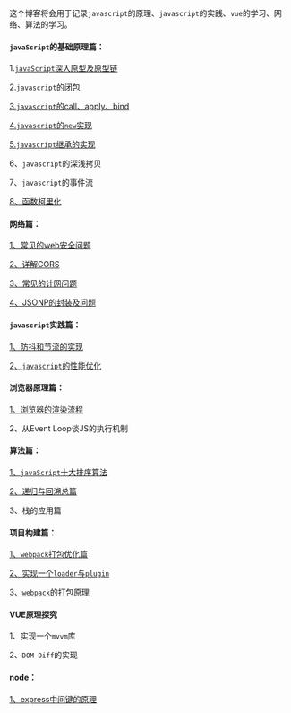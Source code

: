 这个博客将会用于记录`javascript`的原理、`javascript`的实践、`vue`的学习、网络、算法的学习。

#### `javaScript`的基础原理篇：

1.[`javaScript`深入原型及原型链](https://github.com/Liang34/My_blog/issues/7)

2[.`javascript`的闭包](https://github.com/Liang34/My_blog/blob/main/javascript%E5%8E%9F%E7%90%86%E7%AF%87/javaScript%E4%B8%AD%E7%9A%84%E9%97%AD%E5%8C%85.md)

[3.`javascript`的call、apply、bind](https://github.com/Liang34/My_blog/blob/main/javascript%E5%8E%9F%E7%90%86%E7%AF%87/js%E5%AE%9E%E7%8E%B0call_apply_bind.md)

[4.`javascript`的`new`实现](https://github.com/Liang34/My_blog/blob/main/javascript%E5%8E%9F%E7%90%86%E7%AF%87/new%E7%9A%84%E5%AE%9E%E7%8E%B0%E5%8E%9F%E7%90%86.md)

[5.`javascript`继承的实现](https://github.com/Liang34/My_blog/blob/main/javascript%E5%8E%9F%E7%90%86%E7%AF%87/javascript%E7%BB%A7%E6%89%BF%E7%9A%84%E5%AE%9E%E7%8E%B0.md)

6、`javascript`的深浅拷贝

7、`javascript`的事件流

[8、函数柯里化](https://github.com/Liang34/My_blog/blob/main/javascript%E5%8E%9F%E7%90%86%E7%AF%87/%E5%87%BD%E6%95%B0%E6%9F%AF%E9%87%8C%E5%8C%96.md)

#### 网络篇：

[1、常见的web安全问题](https://github.com/Liang34/My_blog/issues/1)

[2、详解CORS](https://github.com/Liang34/My_blog/blob/main/%E7%BD%91%E7%BB%9C/%E8%AF%A6%E8%A7%A3CORS.md)

[3、常见的计网问题](https://github.com/Liang34/My_blog/blob/main/%E7%BD%91%E7%BB%9C/%E5%B8%B8%E8%A7%81%E7%9A%84%E8%AE%A1%E7%BD%91%E9%97%AE%E9%A2%98.md)

[4、JSONP的封装及问题](https://github.com/Liang34/My_blog/blob/main/%E7%BD%91%E7%BB%9C/JSONP%E5%8E%9F%E7%90%86.md)

#### `javascript`实践篇：

[1、防抖和节流的实现](https://github.com/Liang34/My_blog/issues/2)

[2、`javascript`的性能优化](https://github.com/Liang34/My_blog/issues/11)

#### 浏览器原理篇：

[1、浏览器的渲染流程](https://github.com/Liang34/My_blog/blob/main/%E6%B5%8F%E8%A7%88%E5%99%A8%E5%8E%9F%E7%90%86%E7%AF%87/%E6%B5%8F%E8%A7%88%E5%99%A8%E7%9A%84%E6%B8%B2%E6%9F%93%E6%B5%81%E7%A8%8B.md)

2、从Event Loop谈JS的执行机制

#### 算法篇：

[1、`javaScript`十大排序算法](https://github.com/Liang34/My_blog/blob/main/%E7%AE%97%E6%B3%95%E7%AF%87/%E6%8E%92%E5%BA%8F%E7%AE%97%E6%B3%95/%E5%8D%81%E5%A4%A7%E6%8E%92%E5%BA%8F%E7%AE%97%E6%B3%95.md)

[2、递归与回溯总篇](https://github.com/Liang34/My_blog/blob/main/%E7%AE%97%E6%B3%95%E7%AF%87/%E9%80%92%E5%BD%92%E4%B8%8E%E5%9B%9E%E6%BA%AF/%E9%80%92%E5%BD%92%E4%B8%8E%E5%9B%9E%E6%BA%AF%E5%85%AB%E5%8D%81%E9%A2%98.md)

3、栈的应用篇

#### 项目构建篇：

[1、`webpack`打包优化篇](https://github.com/Liang34/My_blog/blob/main/webpack%E7%9A%84%E5%AD%A6%E4%B9%A0%E7%AC%94%E8%AE%B0/webpack%E6%89%93%E5%8C%85%E4%BC%98%E5%8C%96.md)

[2、实现一个`loader`与`plugin`](https://github.com/Liang34/My_blog/blob/main/webpack%E7%9A%84%E5%AD%A6%E4%B9%A0%E7%AC%94%E8%AE%B0/webpack%E7%9A%84loader%E4%B8%8Eplugin.md)

[3、`webpack`的打包原理](https://github.com/Liang34/My_blog/blob/main/webpack%E7%9A%84%E5%AD%A6%E4%B9%A0%E7%AC%94%E8%AE%B0/webpack%E7%9A%84%E4%BD%9C%E7%94%A8%E5%8F%8A%E6%89%93%E5%8C%85%E5%8E%9F%E7%90%86.md)

#### VUE原理探究

1、实现一个`mvvm`库

2、`DOM Diff`的实现

#### node：

[1、express中间键的原理](https://github.com/Liang34/My_blog/blob/main/node/express%E4%B8%AD%E9%97%B4%E4%BB%B6%E7%9A%84%E5%8E%9F%E7%90%86.md)

